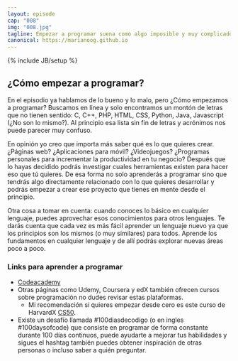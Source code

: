 ```yaml
---
layout: episode
cap: "008"
img: "008.jpg"
tagline: Empezar a programar suena como algo imposible y muy complicado si nunca lo has hecho. Sin embargo, en mi opinión, se convertirá en una habilidad básica para trabajar en cualquier industria. Aquí lo bueno y lo malo de ser programador.
canonical: https://marianoog.github.io
---
```

{% include JB/setup %}

## ¿Cómo empezar a programar?

En el episodio ya hablamos de lo bueno y lo malo, pero ¿Cómo empezamos a programar? Buscamos en línea y solo encontramos un montón de letras que no tienen sentido: C, C++, PHP, HTML, CSS, Python, Java, Javascript (¿No son lo mismo?). Al principio esa lista sin fin de letras y acrónimos nos puede parecer muy confuso.

En opinión yo creo que importa más saber qué es lo que quieres crear. ¿Páginas web? ¿Aplicaciones para móvil? ¿Videojuegos? ¿Programas personales para incrementar la productividad en tu negocio? Después que lo hayas decidido podrás investigar cuales herramientas existen para hacer eso que tú quieres. De esa forma no solo aprenderás a programar sino que tendrás algo directamente relacionado con lo que quieres desarrollar y podrás empezar a crear ese proyecto que tienes en mente desde el principio.

Otra cosa a tomar en cuenta: cuando conoces lo básico en cualquier lenguaje, puedes aprovechar esos conocimientos para otros lenguajes. Te darás cuenta que cada vez es más fácil aprender un lenguaje nuevo ya que los principios son los mismos (o muy similares) para todos. Aprende los fundamentos en cualquier lenguaje y de allí podrás explorar nuevas áreas poco a poco.

### Links para aprender a programar

* [Codeacademy](https://www.codecademy.com)
* Otras páginas como Udemy, Coursera y edX también ofrecen cursos sobre programación no dudes revisar estas plataformas.
  * Mi recomendación si quieres empezar desde cero es este curso de HarvardX [CS50](https://www.edx.org/es/course/cs50s-introduction-computer-science-harvardx-cs50x).
* Existe un desafío llamada #100diasdecodigo (o en ingles #100daysofcode) que consiste en programar de forma constante durante 100 días continuos, puede ayudarte a mejorar tus habilidades y sigues el hashtag también puedes obtener inspiración de otras personas o incluso saber a quién preguntar.
